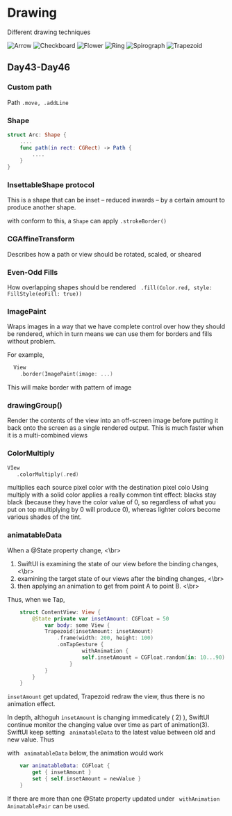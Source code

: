# Drawing
Different drawing techniques

![Arrow](Arrow/Demo/Arrow.gif)
![Checkboard](Checkerboard/Demo/Checkboard.gif)
![Flower](Flower/Demo/Flower.gif)
![Ring](Project9/Demo/Ring.gif)
![Spirograph](Spirograph/Demo/Spirograph.gif)
![Trapezoid](Trapezoid/Demo/Trapezoid.gif)

## Day43-Day46

### Custom path

Path
`.move, .addLine`

### Shape
```swift
struct Arc: Shape {
    .... 
    func path(in rect: CGRect) -> Path {
        ....
    }
}
```

### InsettableShape protocol
This is a shape that can be inset – reduced inwards – by a certain amount to produce another shape. 

with conform to this, a `Shape` can apply `.strokeBorder()`

### CGAffineTransform
Describes how a path or view should be rotated, scaled, or sheared

### Even-Odd Fills
How overlapping shapes should be rendered
` .fill(Color.red, style: FillStyle(eoFill: true))`

### ImagePaint
Wraps images in a way that we have complete control over how they should be rendered, which in turn means we can use them for borders and fills without problem.

For example,

```swift
  View
    .border(ImagePaint(image: ...)
```
This will make border with pattern of image


### drawingGroup()
Render the contents of the view into an off-screen image before putting it back onto the screen as a single rendered output.
This is much faster when it is a multi-combined views

### ColorMultiply

```swift
VIew
   .colorMultiply(.red)
   ```

multiplies each source pixel color with the destination pixel colo
Using multiply with a solid color applies a really common tint effect: blacks stay black (because they have the color value of 0, so regardless of what you put on top multiplying by 0 will produce 0), whereas lighter colors become various shades of the tint.


### animatableData

When a @State property change,  <\br>
1) SwiftUI is examining the state of our view before the binding changes, <\br>
2) examining the target state of our views after the binding changes,  <\br>
3) then applying an animation to get from point A to point B. <\br>

Thus, when we Tap,

```swift
    struct ContentView: View {
        @State private var insetAmount: CGFloat = 50
            var body: some View {
            Trapezoid(insetAmount: insetAmount)
                .frame(width: 200, height: 100)
                .onTapGesture {
                        withAnimation {
                        self.insetAmount = CGFloat.random(in: 10...90)
                    }
            }
        }
    }

```
`insetAmount` get updated,  Trapezoid redraw the view, thus there is no animation effect.

In depth, althoguh `insetAmount` is changing immedicately ( 2) ), SwiftUI continue monitor the changing value over time as part of animation(3).  SwiftUI keep setting  ` animatableData` to the latest value between old and new value.  Thus 

with ` animatableData` below, the animation would work
```swift
    var animatableData: CGFloat {
        get { insetAmount }
        set { self.insetAmount = newValue }
    }
```


If there are more than one @State property updated under ` withAnimation`
`AnimatablePair` can be used.

